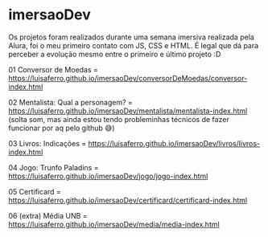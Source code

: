 # imersaoDev
Os projetos foram realizados durante uma semana imersiva realizada pela Alura, foi o meu primeiro contato com JS, CSS e HTML. É legal que dá para perceber a evolução mesmo entre o primeiro e último projeto :D


01 Conversor de Moedas = https://luisaferro.github.io/imersaoDev/conversorDeMoedas/conversor-index.html

02 Mentalista: Qual a personagem? = https://luisaferro.github.io/imersaoDev/mentalista/mentalista-index.html 
(solta som, mas ainda estou tendo probleminhas técnicos de fazer funcionar por aq pelo github 😅)

03 Livros: Indicações = https://luisaferro.github.io/imersaoDev/livros/livros-index.html

04 Jogo: Trunfo Paladins = https://luisaferro.github.io/imersaoDev/jogo/jogo-index.html

05 Certificard = https://luisaferro.github.io/imersaoDev/certificard/certificard-index.html

06 (extra) Média UNB = https://luisaferro.github.io/imersaoDev/media/media-index.html





